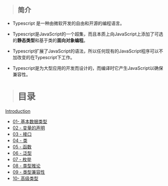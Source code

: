 > ## 简介

* Typescript 是一种由微软开发的自由和开源的编程语言。 

* Typescript是JavaScript的一个超集，而且本质上向JavaScript上添加了可选的**静态类型**和基于类的**面向对象编程**。

* Typescript扩展了JavaScript的语法，所以任何现有的JavaScript程序可以不加改变的在Typescript下工作。

* Typescript是为大型应用的开发而设计的，而编译时它产生JavaScript以确保兼容性。

> # 目录

[Introduction](README.md)

* [01- 基本数据类型](01-ji-ben-shu-ju-lei-xing.md)  
* [02 - 变量的声明](2-bian-liang-de-sheng-ming.md)
* [03 - 接口](3-jie-kou.md)
* [04 - 类](4-lei.md)
* [05 - 函数](5-han-shu.md)
* [06 - 泛型](6-fan-xing.md)
* [07 - 枚举](7-mei-ju.md)
* [08 - 类型推论](8-lei-xing-tui-lun.md)
* [09 - 类型兼容性](9-lei-xing-jian-rong-xing.md)
* [10- 高级类型](10-gao-ji-lei-xing.md)



